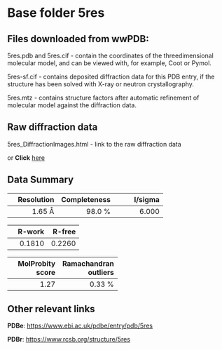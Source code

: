 # Base folder 5res

## Files downloaded from wwPDB:

5res.pdb and 5res.cif - contain the coordinates of the threedimensional molecular model, and can be viewed with, for example, Coot or Pymol.

5res-sf.cif - contains deposited diffraction data for this PDB entry, if the structure has been solved with X-ray or neutron crystallography.

5res.mtz - contains structure factors after automatic refinement of molecular model against the diffraction data.

## Raw diffraction data

5res_DiffractionImages.html - link to the raw diffraction data 

or **Click** [here](https://zenodo.org/record/3730982) 

## Data Summary
|   | Resolution | Completeness| I/sigma |
|---|-------------:|----------------:|--------------:|
|   |1.65 Å|98.0  %|<img width=50/>6.000|

|   | **R-work**| **R-free**   
|---|-------------:|----------------:|           
||0.1810|0.2260|

|   |**MolProbity<br>score**| **Ramachandran<br>outliers** 
|---|-------------:|----------------:|
||1.27|0.33 %|

## Other relevant links 
**PDBe**:  https://www.ebi.ac.uk/pdbe/entry/pdb/5res
 
**PDBr**: https://www.rcsb.org/structure/5res 

